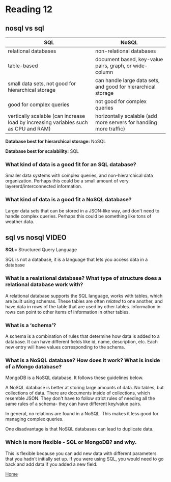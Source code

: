 # Reading 12

## nosql vs sql

| SQL      | NoSQL |
| ----------- | ----------- |
| relational databases      | non-relational databases       |
| table-based   | document based, key-value pairs, graph, or wide-column        |
| small data sets, not good for hierarchical storage     | can handle large data sets, and good for hierarchical storage      |
| good for complex queries   | not good for complex queries        |
| vertically scalable (can increase load by increasing variables such as CPU and RAM)      | horizontally scalable (add more servers for handling more traffic)       |

**Database best for hierarchical storage:** NoSQL

**Database best for scalability:** SQL

### What kind of data is a good fit for an SQL database?

Smaller data systems with complex queries, and non-hierarchical data organization. Perhaps this could be a small amount of very layererd/interconnected information.

### What kind of data is a good fit a NoSQL database?

Larger data sets that can be stored in a JSON-like way, and don't need to handle complex queries. Perhaps this could be something like tons of weather data.


## sql vs nosql VIDEO

**SQL**= Structured Query Language

SQL is not a database, it is a language that lets you access data in a database

### What is a realational database? What type of structure does a relational database work with?

A relational database supports the SQL language, works with tables, which are built using schemas. These tables are often *related* to one another, and have data in rows of the table that are used by other tables. Information in rows can point to other items of information in other tables.

### What is a ‘schema’?

A schema is a combination of rules that determine how data is added to a database. It can have different fields like id, name, description, etc. Each new entry will have values corresponding to the schema. 

### What is a NoSQL database? How does it work? What is inside of a Mongo database?

MongoDB is a NoSQL database. It follows these guidelines below.

A NoSQL database is better at storing large amounts of data. No tables, but collections of data. There are documents inside of collections, which resemble JSON. They don't have to follow strict rules of needing all the same rules of a schema- they can have different key/value pairs. 

In general, no relations are found in a NoSQL. This makes it less good for managing complex queries.

One disadvantage is that NoSQL databases can lead to duplicate data.

### Which is more flexible - SQL or MongoDB? and why.

This is flexible because you can add new data with different parameters that you hadn't initially set up. If you were using SQL, you would need to go back and add data if you added a new field.

[Home](https://peymade.github.io/reading-notes/)